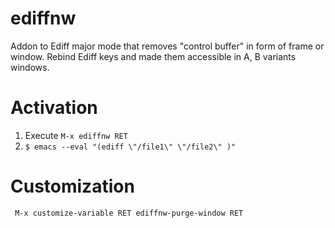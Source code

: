# ediffnw

Addon to Ediff major mode that removes "control buffer" in form of frame or window.
Rebind Ediff keys and made them accessible in A, B variants windows.

# Activation
1) Execute ```M-x ediffnw RET```
2) ```$ emacs --eval "(ediff \"/file1\" \"/file2\" )"```

# Customization
``` M-x customize-variable RET ediffnw-purge-window RET```
